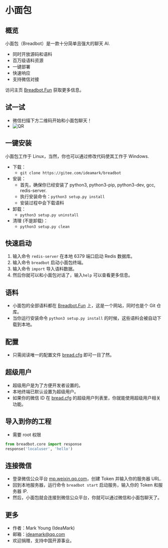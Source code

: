 # 小面包

## 概览
小面包（Breadbot）是一款十分简单且强大的聊天 AI.
* 同时开放源码和语料
* 百万级语料资源
* 一键部署
* 快速响应
* 支持微信对接

访问主页 [Breadbot.Fun](http://breadbot.fun) 获取更多信息。

## 试一试
* 微信扫描下方二维码开始和小面包聊天！
* ![QR](QR.jpg)

## 一键安装
小面包工作于 Linux，当然，你也可以通过修改代码使其工作于 Windows.
* 下载：
  * `git clone https://gitee.com/ideamark/breadbot`
* 安装：
  * 首先，确保你已经安装了 python3, python3-pip, python3-dev, gcc, redis-server.
  * 执行安装命令：`python3 setup.py install`
  * 安装过程中会下载语料
* 卸载：
  * `python3 setup.py uninstall`
* 清理 (不是卸载)：
  * `python3 setup.py clean`

## 快速启动
1. 输入命令 `redis-server` 在本地 6379 端口启动 Redis 数据库。
2. 输入命令 `breadbot` 启动小面包终端。
3. 输入命令 `import` 导入语料数据。
4. 然后你就可以和小面包对话了，输入`help` 可以查看更多信息。

## 语料
* 小面包的全部语料都在 [Breadbot.Fun](http://breadbot.fun) 上，这是一个网站，同时也是个 Git 仓库。
* 当你运行安装命令 `python3 setup.py install` 的时候，这些语料会被自动下载到本地。

## 配置
* 只需阅读唯一的配置文件 [bread.cfg](etc/bread.cfg) 即可一目了然。

## 超级用户
* 超级用户是为了方便开发者设置的。
* 本地终端已默认设置为超级用户。
* 如果你的微信 ID 在 [bread.cfg](etc/bread.cfg) 的超级用户列表里，你就能使用超级用户相关功能。

## 导入到你的工程
* 需要 root 权限
```python
from breadbot.core import response
response('localuser', 'hello')
```

## 连接微信
* 登录微信公众平台 [mp.weixin.qq.com](https://mp.weixin.qq.com)，创建 Token 并输入你的服务器 URL.
* 回到本地服务器，运行命令 `breadbot start` 启动服务，输入你的 Token 和服务器 IP.
* 然后，小面包就会连接到微信公众平台，你就可以通过微信和小面包聊天了。

## 更多
* 作者：Mark Young (IdeaMark)
* 邮箱：ideamark@qq.com
* 欢迎捐赠，支持中国开源事业。
